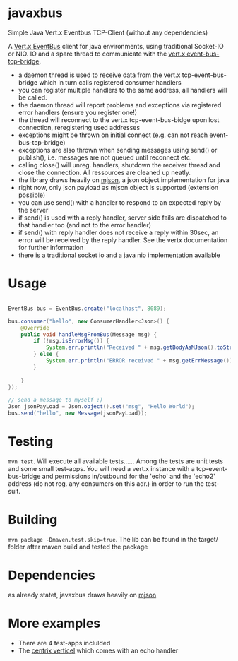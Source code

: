 # javaxbus
Simple Java Vert.x Eventbus TCP-Client (without any dependencies)

A [Vert.x EventBus](http://vertx.io/docs/vertx-core/java/#event_bus) client for java environments, using traditional Socket-IO or NIO.
IO and a spare thread to communicate with the [vert.x event-bus-tcp-bridge](https://github.com/vert-x3/vertx-tcp-eventbus-bridge). 

* a daemon thread is used to receive data from the vert.x tcp-event-bus-bridge which in turn calls registered consumer handlers
* you can register multiple handlers to the same address, all handlers will be called.
* the daemon thread will report problems and exceptions via registered error handlers (ensure you register one!)
* the thread will reconnect to the vert.x tcp-event-bus-bidge upon lost connection, reregistering used addresses
* exceptions might be thrown on initial connect (e.g. can not reach event-bus-tcp-bridge)
* exceptions are also thrown when sending messages using send() or publish(), i.e. messages are not queued until reconnect etc.
* calling close() will unreg. handlers, shutdown the receiver thread and close the connection. All ressources are cleaned up neatly. 
* the library draws heavily on [mjson](https://bolerio.github.io/mjson/), a json object implementation for java
* right now, only json payload as mjson object is supported (extension possible)
* you can use send() with a handler to respond to an expected reply by the server 
* if send() is used with a reply handler, server side fails are dispatched to that handler too (and not to the error handler)
* if send() with reply handler does not receive a reply within 30sec, an error will be received by the reply handler. See the vertx documentation for further information
* there is a traditional socket io and a java nio implementation available


# Usage
```java

EventBus bus = EventBus.create("localhost", 8089);

bus.consumer("hello", new ConsumerHandler<Json>() {
	@Override
	public void handleMsgFromBus(Message msg) {
		if (!msg.isErrorMsg()) {
    		System.err.println("Received " + msg.getBodyAsMJson().toString());
    	} else {
    		System.err.println("ERROR received " + msg.getErrMessage());
    	}
    	
    }
});
   
// send a message to myself :)
Json jsonPayLoad = Json.object().set("msg", "Hello World");
bus.send("hello", new Message(jsonPayLoad));


```



# Testing
`mvn test`. Will execute all available tests......  Among the tests are unit tests and some small test-apps. 
You will need a vert.x instance with a tcp-event-bus-bridge and permissions in/outbound for the 'echo' and the 'echo2' address 
(do not reg. any consumers on this adr.) in order to run the test-suit.   



# Building

`mvn package -Dmaven.test.skip=true`. The lib can be found in the target/ folder after maven build and tested the package



# Dependencies
as already statet, javaxbus draws heavily on [mjson](https://bolerio.github.io/mjson/)



# More examples   
* There are 4 test-apps inclulded 
* The [centrix verticel](https://github.com/danielstieger/centrix) which comes with an echo handler 


